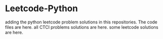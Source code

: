 # Leetcode-Python
adding the python leetcode problem solutions in this repositories. 
The code files are here.
all CTCI problems solutions are here.
some leetcode solutions are here.











































































































































































































































































































































































































































































